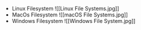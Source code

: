 - Linux Filesystem
![[Linux File Systems.jpg]]
- MacOs Filesystem ![[macOS File Systems.jpg]]
- Windows Filesystem 
![[Windows File System.jpg]]

